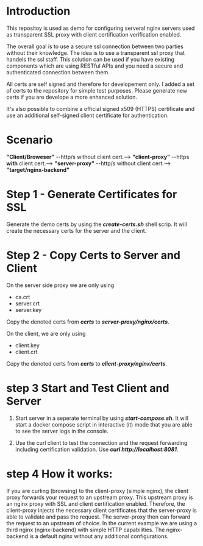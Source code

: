 # Introduction
This repositoy is used as demo for configuring serveral nginx servers used as transparent SSL proxy with client certification verification enabled.

The overall goal is to use a secure ssl connection between two parties without their knowledge. The idea is to use a transparent ssl proxy that handels the ssl staff. This solution can be used if you have existing components which are using RESTful APIs and you need a secure and authenticated connection between them.

All certs are self signed and therefore for developement only. I added a set of certs to the repository for simple test purposes. Please generate new certs if you are develope a more enhanced solution.

It's also possible to combine a official signed x509 (HTTPS) certificate and use an additional self-signed client certificate for authentication.

# Scenario
**"Client/Broweser"** --http/s without client cert.--> **"client-proxy"** --https **with** client cert.--> **"server-proxy"** --http/s without client cert.--> **"target/nginx-backend"**

# Step 1 - Generate Certificates for SSL
Generate the demo certs by using the ***create-certs.sh*** shell scrip. It will create the necessary certs for the server and the client.

# Step 2 - Copy Certs to  Server and Client
On the server side proxy we are only using 
- ca.crt
- server.crt
- server.key

Copy the denoted certs from ***certs*** to ***server-proxy/nginx/certs***.

On the client, we are only using 
- client.key
- client.crt

Copy the denoted certs from ***certs*** to ***client-proxy/nginx/certs***.

# step 3 Start and Test Client and Server
1. Start server in a seperate terminal by using ***start-compose.sh***. It will start a docker compose script in interactive (it) mode that you are able to see the server logs in the console.

2. Use the curl client to test the connection and the request forwarding including certification validation.
Use ***curl http://localhost:8081***.

# step 4 How it works:
If you are curling (browsing) to the client-proxy (simple nginx), the client proxy forwards your request to an upstream proxy. This upstream proxy is an nginx proxy with SSL and client certification enabled. Therefore, the client-proxy injects the necessary client certificates that the server-proxy is able to validate and pass the request. The server-proxy then can forward the request to an upstream of choice. In the current example we are using a third nginx (nginx-backend) with simple HTTP capabilities. The nginx-backend is a default nginx without any additional configurations. 

